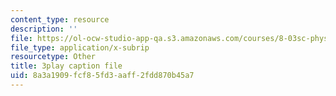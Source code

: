 ```yaml
---
content_type: resource
description: ''
file: https://ol-ocw-studio-app-qa.s3.amazonaws.com/courses/8-03sc-physics-iii-vibrations-and-waves-fall-2016/8a3a1909fcf85fd3aaff2fdd870b45a7_BX4QPdP7fT8.vtt
file_type: application/x-subrip
resourcetype: Other
title: 3play caption file
uid: 8a3a1909-fcf8-5fd3-aaff-2fdd870b45a7
---
```

